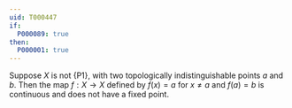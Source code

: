```yaml
---
uid: T000447
if:
  P000089: true
then:
  P000001: true
---
```


Suppose $X$ is not {P1}, with two topologically indistinguishable points $a$ and $b$.
Then the map $f:X\to X$ defined by $f(x)=a$ for $x\ne a$ and $f(a)=b$ is continuous and does not have a fixed point.
